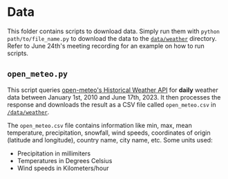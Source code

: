 # Data
This folder contains scripts to download data. Simply run them with `python path/to/file_name.py` to download the data to the [`data/weather`](/data/weather/) directory. Refer to June 24th's meeting recording for an example on how to run scripts.

## `open_meteo.py`
This script queries [open-meteo's Historical Weather API](https://open-meteo.com/en/docs/historical-weather-api) for **daily** weather data between January 1st, 2010 and June 17th, 2023. It then processes the response and downloads the result as a CSV file called `open_meteo.csv` in [`/data/weather`](/data/weather/).

The `open_meteo.csv` file contains information like min, max, mean temperature, precipitation, snowfall, wind speeds, coordinates of origin (latitude and longitude), country name, city name, etc. Some units used:
* Precipitation in millimiters
* Temperatures in Degrees Celsius
* Wind speeds in Kilometers/hour